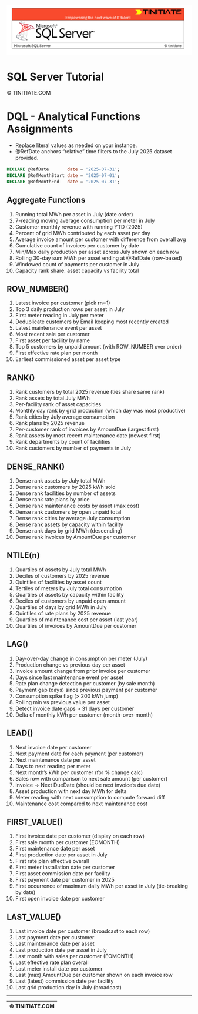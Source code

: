 ![SQL Server Tinitiate Image](../../../sqlserver-sql/sqlserver.png)

# SQL Server Tutorial

&copy; TINITIATE.COM

# DQL - Analytical Functions Assignments
* Replace literal values as needed on your instance.
* @RefDate anchors “relative” time filters to the July 2025 dataset provided.
```sql
DECLARE @RefDate       date = '2025-07-31';
DECLARE @RefMonthStart date = '2025-07-01';
DECLARE @RefMonthEnd   date = '2025-07-31';
```

## Aggregate Functions
1. Running total MWh per asset in July (date order)
2. 7-reading moving average consumption per meter in July
3. Customer monthly revenue with running YTD (2025)
4. Percent of grid MWh contributed by each asset per day
5. Average invoice amount per customer with difference from overall avg
6. Cumulative count of invoices per customer by date
7. Min/Max daily production per asset across July shown on each row
8. Rolling 30-day sum MWh per asset ending at @RefDate (row-based)
9. Windowed count of payments per customer in July
10. Capacity rank share: asset capacity vs facility total

## ROW_NUMBER()
1. Latest invoice per customer (pick rn=1)
2. Top 3 daily production rows per asset in July
3. First meter reading in July per meter
4. Deduplicate customers by Email keeping most recently created
5. Latest maintenance event per asset
6. Most recent sale per customer
7. First asset per facility by name
8. Top 5 customers by unpaid amount (with ROW_NUMBER over order)
9. First effective rate plan per month
10. Earliest commissioned asset per asset type

## RANK()
1. Rank customers by total 2025 revenue (ties share same rank)
2. Rank assets by total July MWh
3. Per-facility rank of asset capacities
4. Monthly day rank by grid production (which day was most productive)
5. Rank cities by July average consumption
6. Rank plans by 2025 revenue
7. Per-customer rank of invoices by AmountDue (largest first)
8. Rank assets by most recent maintenance date (newest first)
9. Rank departments by count of facilities
10. Rank customers by number of payments in July

## DENSE_RANK()
1. Dense rank assets by July total MWh
2. Dense rank customers by 2025 kWh sold
3. Dense rank facilities by number of assets
4. Dense rank rate plans by price
5. Dense rank maintenance costs by asset (max cost)
6. Dense rank customers by open unpaid total
7. Dense rank cities by average July consumption
8. Dense rank assets by capacity within facility
9. Dense rank days by grid MWh (descending)
10. Dense rank invoices by AmountDue per customer

## NTILE(n)
1. Quartiles of assets by July total MWh
2. Deciles of customers by 2025 revenue
3. Quintiles of facilities by asset count
4. Tertiles of meters by July total consumption
5. Quartiles of assets by capacity within facility
6. Deciles of customers by unpaid open amount
7. Quartiles of days by grid MWh in July
8. Quintiles of rate plans by 2025 revenue
9. Quartiles of maintenance cost per asset (last year)
10. Quartiles of invoices by AmountDue per customer

## LAG()
1. Day-over-day change in consumption per meter (July)
2. Production change vs previous day per asset
3. Invoice amount change from prior invoice per customer
4. Days since last maintenance event per asset
5. Rate plan change detection per customer (by sale month)
6. Payment gap (days) since previous payment per customer
7. Consumption spike flag (> 200 kWh jump)
8. Rolling min vs previous value per asset
9. Detect invoice date gaps > 31 days per customer
10. Delta of monthly kWh per customer (month-over-month)

## LEAD()
1. Next invoice date per customer
2. Next payment date for each payment (per customer)
3. Next maintenance date per asset
4. Days to next reading per meter
5. Next month’s kWh per customer (for % change calc)
6. Sales row with comparison to next sale amount (per customer)
7. Invoice → Next DueDate (should be next invoice’s due date)
8. Asset production with next day MWh for delta
9. Meter reading with next consumption to compute forward diff
10. Maintenance cost compared to next maintenance cost

## FIRST_VALUE()
1. First invoice date per customer (display on each row)
2. First sale month per customer (EOMONTH)
3. First maintenance date per asset
4. First production date per asset in July
5. First rate plan effective overall
6. First meter installation date per customer
7. First asset commission date per facility
8. First payment date per customer in 2025
9. First occurrence of maximum daily MWh per asset in July (tie-breaking by date)
10. First open invoice date per customer

## LAST_VALUE()
1. Last invoice date per customer (broadcast to each row)
2. Last payment date per customer
3. Last maintenance date per asset
4. Last production date per asset in July
5. Last month with sales per customer (EOMONTH)
6. Last effective rate plan overall
7. Last meter install date per customer
8. Last (max) AmountDue per customer shown on each invoice row
9. Last (latest) commission date per facility
10. Last grid production day in July (broadcast)

***
| &copy; TINITIATE.COM |
|----------------------|
